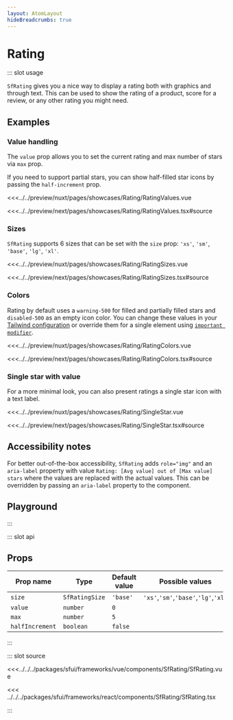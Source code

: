 ```yaml
---
layout: AtomLayout
hideBreadcrumbs: true
---
```


# Rating

::: slot usage

`SfRating` gives you a nice way to display a rating both with graphics and through text. This can be used to show the rating of a product, score for a review, or any other rating you might need.

## Examples

### Value handling

The `value` prop allows you to set the current rating and max number of stars via `max` prop.

If you need to support partial stars, you can show half-filled star icons by passing the `half-increment` prop.

<Showcase showcase-name="Rating/RatingValues">

<!-- vue -->
<<<../../preview/nuxt/pages/showcases/Rating/RatingValues.vue
<!-- end vue -->
<!-- react -->
<<<../../preview/next/pages/showcases/Rating/RatingValues.tsx#source
<!-- end react -->

</Showcase>

### Sizes

`SfRating` supports 6 sizes that can be set with the `size` prop: `'xs'`, `'sm'`, `'base'`, `'lg'`, `'xl'`.

<Showcase showcase-name="Rating/RatingSizes" style="min-height:250px">

<!-- vue -->
<<<../../preview/nuxt/pages/showcases/Rating/RatingSizes.vue
<!-- end vue -->
<!-- react -->
<<<../../preview/next/pages/showcases/Rating/RatingSizes.tsx#source
<!-- end react -->

</Showcase>

### Colors

Rating by default uses a `warning-500` for filled and partially filled stars and `disabled-500` as an empty icon color. You can change these values in your [Tailwind configuration](https://tailwindcss.com/docs/configuration#theme) or override them for a single element using [`important modifier`](https://tailwindcss.com/docs/configuration#important-modifier).

<Showcase showcase-name="Rating/RatingColors">

<!-- vue -->
<<<../../preview/nuxt/pages/showcases/Rating/RatingColors.vue
<!-- end vue -->
<!-- react -->
<<<../../preview/next/pages/showcases/Rating/RatingColors.tsx#source
<!-- end react -->

</Showcase>

### Single star with value

For a more minimal look, you can also present ratings a single star icon with a text label.

<Showcase showcase-name="Rating/SingleStar" style="min-height:220px">

<!-- vue -->
<<<../../preview/nuxt/pages/showcases/Rating/SingleStar.vue
<!-- end vue -->
<!-- react -->
<<<../../preview/next/pages/showcases/Rating/SingleStar.tsx#source
<!-- end react -->

</Showcase>

## Accessibility notes

For better out-of-the-box accessibility, `SfRating` adds `role="img"` and an `aria-label` property with value `Rating: [Avg value] out of [Max value] stars` where the values are replaced with the actual values. This can be overridden by passing an `aria-label` property to the component.

## Playground

<Generate style="height:400px" />
:::

::: slot api

## Props

| Prop name     | Type                | Default value | Possible values            |
| ------------- | ------------------- | ------------- | -------------------------- |
| `size`          | `SfRatingSize`    | `'base'`        | `'xs'`,`'sm'`,`'base'`,`'lg'`,`'xl'` |
| `value`         | `number`            | `0`           |                            |
| `max`           | `number`            | `5`           |                            |
| `halfIncrement` | `boolean`           | `false`       |                            |
:::

::: slot source
<SourceCode>
<!-- vue -->
<<<../../../packages/sfui/frameworks/vue/components/SfRating/SfRating.vue
<!-- end vue -->
<!-- react -->
<<< ../../../packages/sfui/frameworks/react/components/SfRating/SfRating.tsx
<!-- end react -->
</SourceCode>
:::

